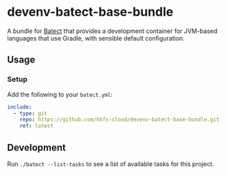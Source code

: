 # devenv-batect-base-bundle

A bundle for [Batect](https://batect.dev) that provides a development container for JVM-based languages that use Gradle, with sensible default configuration.

## Usage

### Setup

Add the following to your `batect.yml`:

```yaml
include:
  - type: git
    repo: https://github.com/hbfs-cloud/devenv-batect-base-bundle.git
    ref: latest 
```

## Development

Run `./batect --list-tasks` to see a list of available tasks for this project.